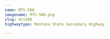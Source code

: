 ```yaml
---
name: MTS-500
imagename: MTS-500.png
slug: mts500
highwaytype: Montana State Secondary Highway

---
```


